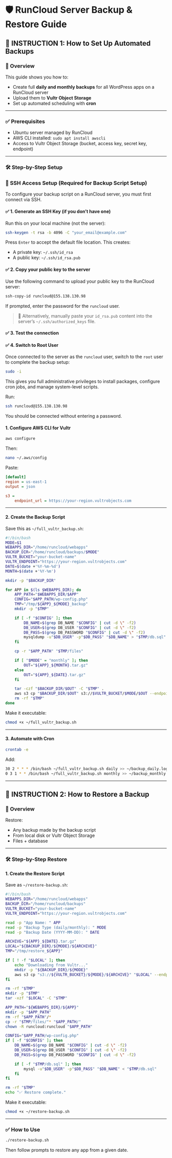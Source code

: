
# 🛡️ RunCloud Server Backup & Restore Guide

## 📘 INSTRUCTION 1: How to Set Up Automated Backups

### 🔧 Overview

This guide shows you how to:
- Create full **daily and monthly backups** for all WordPress apps on a RunCloud server
- Upload them to **Vultr Object Storage**
- Set up automated scheduling with **cron**

---

### ✅ Prerequisites

- Ubuntu server managed by RunCloud
- AWS CLI installed: `sudo apt install awscli`
- Access to Vultr Object Storage (bucket, access key, secret key, endpoint)

---

### 🛠️ Step-by-Step Setup

### 🔐 SSH Access Setup (Required for Backup Script Setup)

To configure your backup script on a RunCloud server, you must first connect via SSH.

#### ✅ 1. Generate an SSH Key (if you don’t have one)

Run this on your local machine (not the server):

```bash
ssh-keygen -t rsa -b 4096 -C "your_email@example.com"
```

Press `Enter` to accept the default file location. This creates:

- A private key: `~/.ssh/id_rsa`
- A public key: `~/.ssh/id_rsa.pub`

#### ✅ 2. Copy your public key to the server

Use the following command to upload your public key to the RunCloud server:

```bash
ssh-copy-id runcloud@155.138.130.98
```

If prompted, enter the password for the `runcloud` user.

> 🔐 Alternatively, manually paste your `id_rsa.pub` content into the server’s `~/.ssh/authorized_keys` file.

#### ✅ 3. Test the connection
#### ✅ 4. Switch to Root User

Once connected to the server as the `runcloud` user, switch to the `root` user to complete the backup setup:

```bash
sudo -i
```

This gives you full administrative privileges to install packages, configure cron jobs, and manage system-level scripts.


Run:

```bash
ssh runcloud@155.138.130.98
```

You should be connected without entering a password.


#### 1. Configure AWS CLI for Vultr

```bash
aws configure
```

Then:

```bash
nano ~/.aws/config
```

Paste:

```ini
[default]
region = us-east-1
output = json

s3 =
    endpoint_url = https://your-region.vultrobjects.com
```

---

#### 2. Create the Backup Script

Save this as `~/full_vultr_backup.sh`:

```bash
#!/bin/bash
MODE=$1
WEBAPPS_DIR="/home/runcloud/webapps"
BACKUP_DIR="/home/runcloud/backups/$MODE"
VULTR_BUCKET="your-bucket-name"
VULTR_ENDPOINT="https://your-region.vultrobjects.com"
DATE=$(date +'%Y-%m-%d')
MONTH=$(date +'%Y-%m')

mkdir -p "$BACKUP_DIR"

for APP in $(ls $WEBAPPS_DIR); do
    APP_PATH="$WEBAPPS_DIR/$APP"
    CONFIG="$APP_PATH/wp-config.php"
    TMP="/tmp/${APP}_${MODE}_backup"
    mkdir -p "$TMP"

    if [ -f "$CONFIG" ]; then
        DB_NAME=$(grep DB_NAME "$CONFIG" | cut -d \" -f2)
        DB_USER=$(grep DB_USER "$CONFIG" | cut -d \" -f2)
        DB_PASS=$(grep DB_PASSWORD "$CONFIG" | cut -d \" -f2)
        mysqldump -u"$DB_USER" -p"$DB_PASS" "$DB_NAME" > "$TMP/db.sql"
    fi

    cp -r "$APP_PATH" "$TMP/files"

    if [ "$MODE" = "monthly" ]; then
        OUT="${APP}_${MONTH}.tar.gz"
    else
        OUT="${APP}_${DATE}.tar.gz"
    fi

    tar -czf "$BACKUP_DIR/$OUT" -C "$TMP" .
    aws s3 cp "$BACKUP_DIR/$OUT" s3://$VULTR_BUCKET/$MODE/$OUT --endpoint-url "$VULTR_ENDPOINT"
    rm -rf "$TMP"
done
```

Make it executable:

```bash
chmod +x ~/full_vultr_backup.sh
```

---

#### 3. Automate with Cron

```bash
crontab -e
```

Add:

```bash
30 2 * * * /bin/bash ~/full_vultr_backup.sh daily >> ~/backup_daily.log 2>&1
0 3 1 * * /bin/bash ~/full_vultr_backup.sh monthly >> ~/backup_monthly.log 2>&1
```

---

## 📘 INSTRUCTION 2: How to Restore a Backup

### 🔄 Overview

Restore:
- Any backup made by the backup script
- From local disk or Vultr Object Storage
- Files + database

---

### 🛠️ Step-by-Step Restore

#### 1. Create the Restore Script

Save as `~/restore-backup.sh`:

```bash
#!/bin/bash
WEBAPPS_DIR="/home/runcloud/webapps"
BACKUP_DIR="/home/runcloud/backups"
VULTR_BUCKET="your-bucket-name"
VULTR_ENDPOINT="https://your-region.vultrobjects.com"

read -p "App Name: " APP
read -p "Backup Type (daily/monthly): " MODE
read -p "Backup Date (YYYY-MM-DD): " DATE

ARCHIVE="${APP}_${DATE}.tar.gz"
LOCAL="${BACKUP_DIR}/${MODE}/${ARCHIVE}"
TMP="/tmp/restore_${APP}"

if [ ! -f "$LOCAL" ]; then
    echo "Downloading from Vultr..."
    mkdir -p "${BACKUP_DIR}/${MODE}"
    aws s3 cp "s3://${VULTR_BUCKET}/${MODE}/${ARCHIVE}" "$LOCAL" --endpoint-url "$VULTR_ENDPOINT" || exit 1
fi

rm -rf "$TMP"
mkdir -p "$TMP"
tar -xzf "$LOCAL" -C "$TMP"

APP_PATH="${WEBAPPS_DIR}/${APP}"
mkdir -p "$APP_PATH"
rm -rf "$APP_PATH"/*
cp -r "$TMP/files/"* "$APP_PATH/"
chown -R runcloud:runcloud "$APP_PATH"

CONFIG="$APP_PATH/wp-config.php"
if [ -f "$CONFIG" ]; then
    DB_NAME=$(grep DB_NAME "$CONFIG" | cut -d \" -f2)
    DB_USER=$(grep DB_USER "$CONFIG" | cut -d \" -f2)
    DB_PASS=$(grep DB_PASSWORD "$CONFIG" | cut -d \" -f2)

    if [ -f "$TMP/db.sql" ]; then
        mysql -u"$DB_USER" -p"$DB_PASS" "$DB_NAME" < "$TMP/db.sql"
    fi
fi

rm -rf "$TMP"
echo "✅ Restore complete."
```

Make it executable:

```bash
chmod +x ~/restore-backup.sh
```

---

### ✅ How to Use

```bash
./restore-backup.sh
```

Then follow prompts to restore any app from a given date.
